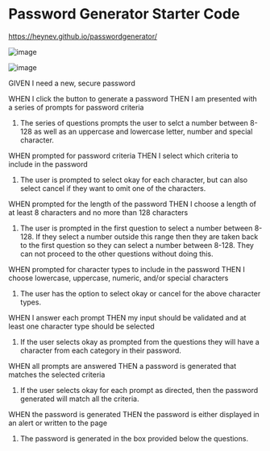 # Password Generator Starter Code

https://heynev.github.io/passwordgenerator/

![image](https://user-images.githubusercontent.com/81537925/116835163-49b1e380-ab8f-11eb-8bbc-36c575a647bf.png)

![image](https://user-images.githubusercontent.com/81537925/116835179-65b58500-ab8f-11eb-809a-82314053afdd.png)


GIVEN I need a new, secure password

WHEN I click the button to generate a password
THEN I am presented with a series of prompts for password criteria
1. The series of questions prompts the user to selct a number between 8-128 as well as an uppercase and lowercase letter, number and special character.

WHEN prompted for password criteria
THEN I select which criteria to include in the password
1. The user is prompted to select okay for each character, but can also select cancel if they want to omit one of the characters.

WHEN prompted for the length of the password
THEN I choose a length of at least 8 characters and no more than 128 characters
1. The user is prompted in the first question to select a number between 8-128. If they select a number outside this range then they are taken back to the first question so they can select a number between 8-128. They can not proceed to the other questions without doing this.

WHEN prompted for character types to include in the password
THEN I choose lowercase, uppercase, numeric, and/or special characters
1. The user has the option to select okay or cancel for the above character types.

WHEN I answer each prompt
THEN my input should be validated and at least one character type should be selected
1. If the user selects okay as prompted from the questions they will have a character from each category in their password.

WHEN all prompts are answered
THEN a password is generated that matches the selected criteria
1. If the user selects okay for each prompt as directed, then the password generated will match all the criteria.

WHEN the password is generated
THEN the password is either displayed in an alert or written to the page
1. The password is generated in the box provided below the questions.
